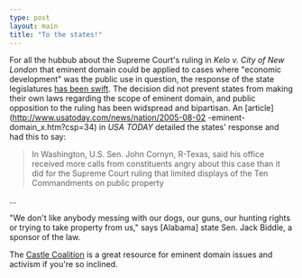 ```yaml
---
type: post
layout: main
title: "To the states!"
---
```

For all the hubbub about the Supreme Court's ruling in _Kelo v. City of New
London_ that eminent domain could be applied to cases where "economic
development" was the public use in question, the response of the state
legislatures [has been
swift](http://www.castlecoalition.org/legislation/states/index.asp). The
decision did not prevent states from making their own laws regarding the scope
of eminent domain, and public opposition to the ruling has been widspread and
bipartisan. An [article](http://www.usatoday.com/news/nation/2005-08-02
-eminent-domain_x.htm?csp=34) in _USA TODAY_ detailed the states' response and
had this to say:

> In Washington, U.S. Sen. John Cornyn, R-Texas, said his office received more
calls from constituents angry about this case than it did for the Supreme
Court ruling that limited displays of the Ten Commandments on public property

...

"We don't like anybody messing with our dogs, our guns, our hunting rights or
trying to take property from us," says [Alabama] state Sen. Jack Biddle, a
sponsor of the law.

The [Castle Coalition](http://www.castlecoalition.org) is a great resource for
eminent domain issues and activism if you're so inclined.

